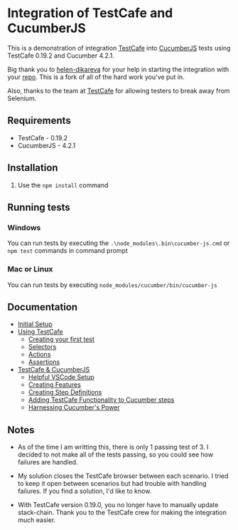 # Integration of TestCafe and CucumberJS

This is a demonstration of integration [TestCafe](https://github.com/DevExpress/testcafe) into [CucumberJS](https://github.com/cucumber/cucumber-js) tests using TestCafe 0.19.2 and Cucumber 4.2.1.

Big thank you to [helen-dikareva](https://github.com/helen-dikareva/) for your help in starting the integration with your [repo](https://github.com/helen-dikareva/testcafe-cucumber-demo). This is a fork of all of the hard work you've put in. 

Also, thanks to the team at [TestCafe](https://github.com/DevExpress/testcafe) for allowing testers to break away from Selenium.

## Requirements
* TestCafe - 0.19.2
* CucumberJS - 4.2.1

## Installation 

1. Use the `npm install` command

## Running tests

### Windows
You can run tests by executing the `.\node_modules\.bin\cucumber-js.cmd` or `npm test` commands in command prompt

### Mac or Linux
You can run tests by executing `node_modules/cucumber/bin/cucumber-js`

## Documentation
* [Initial Setup](https://github.com/rquellh/testcafe-cucumber/wiki/Initial-Setup)
* [Using TestCafe](https://github.com/rquellh/testcafe-cucumber/wiki/Using-TestCafe)
  * [Creating your first test](https://github.com/rquellh/testcafe-cucumber/wiki/Creating-your-first-test)
  * [Selectors](https://github.com/rquellh/testcafe-cucumber/wiki/Selectors)
  * [Actions](https://github.com/rquellh/testcafe-cucumber/wiki/Actions)
  * [Assertions](https://github.com/rquellh/testcafe-cucumber/wiki/Assertions)
* [TestCafe & CucumberJS](https://github.com/rquellh/testcafe-cucumber/wiki/TestCafe-&-CucumberJS)
  * [Helpful VSCode Setup](https://github.com/rquellh/testcafe-cucumber/wiki/Helpful-VSCode-Setup)
  * [Creating Features](https://github.com/rquellh/testcafe-cucumber/wiki/Creating-Features)
  * [Creating Step Definitions](https://github.com/rquellh/testcafe-cucumber/wiki/Creating-Step-Definitions)
  * [Adding TestCafe Functionality to Cucumber steps](https://github.com/rquellh/testcafe-cucumber/wiki/Adding-TestCafe-Functionality-to-Cucumber-steps)
  * [Harnessing Cucumber's Power](https://github.com/rquellh/testcafe-cucumber/wiki/Harnessing-Cucumber's-Power)

## Notes

* As of the time I am writting this, there is only 1 passing test of 3. I decided to not make all of the tests passing, so you could see how failures are handled. 

* My solution closes the TestCafe browser between each scenario. I tried to keep it open between scenarios but had trouble with handling failures. If you find a solution, I'd like to know.

* With TestCafe version 0.19.0, you no longer have to manually update stack-chain. Thank you to the TestCafe crew for making the integration much easier.

